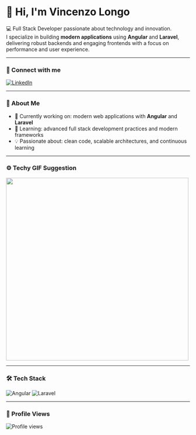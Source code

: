 # 👋 Hi, I'm Vincenzo Longo  

💻 Full Stack Developer passionate about technology and innovation.  
I specialize in building **modern applications** using **Angular** and **Laravel**, delivering robust backends and engaging frontends with a focus on performance and user experience.  

---

### 🔗 Connect with me
[![LinkedIn](https://img.shields.io/badge/LinkedIn-blue?style=flat&logo=linkedin&logoColor=white)](https://www.linkedin.com/in/vincenzo-longo-5b8a9b27b)

---

### 🚀 About Me
- 🔭 Currently working on: modern web applications with **Angular** and **Laravel**  
- 🌱 Learning: advanced full stack development practices and modern frameworks  
- 💡 Passionate about: clean code, scalable architectures, and continuous learning  

---

### ⚙️ Techy GIF Suggestion
<img src="https://media.giphy.com/media/3o7aD4AJykX31JxUry/giphy.gif" width="500"/>

---

### 🛠️ Tech Stack
![Angular](https://img.shields.io/badge/Angular-DD0031?style=flat&logo=angular&logoColor=white)
![Laravel](https://img.shields.io/badge/Laravel-FF2D20?style=flat&logo=laravel&logoColor=white)  

---

### 👀 Profile Views
![Profile views](https://komarev.com/ghpvc/?username=Vincenzo-Longo&color=blue)
